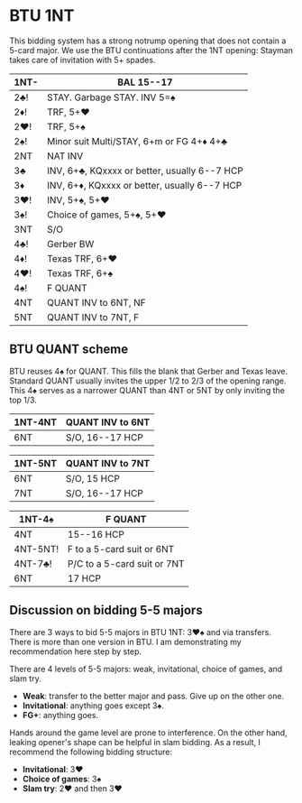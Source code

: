 # BTU 1NT

This bidding system has a strong notrump opening that does not contain a 5-card
major.  We use the BTU continuations after the 1NT opening: Stayman takes care
of invitation with 5+ spades.

| 1NT- | BAL 15--17 |
|------|------------|
| 2♣!  | STAY. Garbage STAY. INV 5=♠
| 2♦!  | TRF, 5+♥
| 2♥!  | TRF, 5+♠
| 2♠!  | Minor suit Multi/STAY, 6+m or FG 4+♦ 4+♣
| 2NT  | NAT INV
| 3♣   | INV, 6+♣, KQxxxx or better, usually 6--7 HCP
| 3♦   | INV, 6+♦, KQxxxx or better, usually 6--7 HCP
| 3♥!  | INV, 5+♠, 5+♥
| 3♠!  | Choice of games, 5+♠, 5+♥
| 3NT  | S/O
| 4♣!  | Gerber BW
| 4♦!  | Texas TRF, 6+♥
| 4♥!  | Texas TRF, 6+♠
| 4♠!  | F QUANT
| 4NT  | QUANT INV to 6NT, NF
| 5NT  | QUANT INV to 7NT, F

## BTU QUANT scheme

BTU reuses 4♠ for QUANT.  This fills the blank that Gerber and Texas leave.
Standard QUANT usually invites the upper 1/2 to 2/3 of the opening range.  This
4♠ serves as a narrower QUANT than 4NT or 5NT by only inviting the top 1/3.

| 1NT-4NT | QUANT INV to 6NT |
|---------|------------------|
| 6NT     | S/O, 16--17 HCP  |

| 1NT-5NT | QUANT INV to 7NT |
|---------|------------------|
| 6NT     | S/O, 15 HCP      |
| 7NT     | S/O, 16--17 HCP  |

| 1NT-4♠   | F QUANT |
|----------|---------|
| 4NT      | 15--16 HCP
| 4NT-5NT! | F to a 5-card suit or 6NT
| 4NT-7♣!  | P/C to a 5-card suit or 7NT
| 6NT      | 17 HCP

## Discussion on bidding 5-5 majors

There are 3 ways to bid 5-5 majors in BTU 1NT: 3♥♠ and via transfers.  There is
more than one version in BTU.  I am demonstrating my recommendation here step by
step.

There are 4 levels of 5-5 majors: weak, invitational, choice of games, and slam
try.

- **Weak**: transfer to the better major and pass.  Give up on the other one.
- **Invitational**: anything goes except 3♠.
- **FG+**: anything goes.

Hands around the game level are prone to interference.  On the other hand,
leaking opener's shape can be helpful in slam bidding.  As a result, I
recommend the following bidding structure:

- **Invitational**: 3♥
- **Choice of games**: 3♠
- **Slam try**: 2♥ and then 3♥
